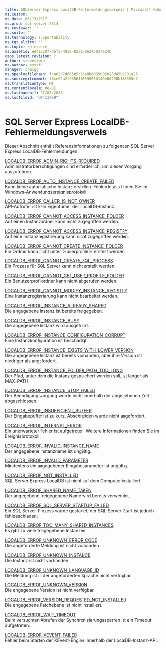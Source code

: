 ```yaml
---
title: SQLServer Express LocalDB-Fehlermeldungsverweis | Microsoft-Dokumentation
ms.custom: ''
ms.date: 06/13/2017
ms.prod: sql-server-2014
ms.reviewer: ''
ms.suite: ''
ms.technology: supportability
ms.tgt_pltfrm: ''
ms.topic: reference
ms.assetid: ee413207-d6f5-4938-82a1-0e245037e246
caps.latest.revision: 7
author: stevestein
ms.author: sstein
manager: craigg
ms.openlocfilehash: fc402c7d66505c68a8b6d35005025d45b1201a25
ms.sourcegitcommit: f8ce92a2f935616339965d140e00298b1f8355d7
ms.translationtype: MT
ms.contentlocale: de-DE
ms.lasthandoff: 07/03/2018
ms.locfileid: "37411769"
---
```

# <a name="sql-server-express-localdb-error-message-reference"></a>SQL Server Express LocalDB-Fehlermeldungsverweis
  Dieser Abschnitt enthält Referenzinformationen zu folgenden SQL Server Express LocalDB-Fehlermeldungen:  
  
 [LOCALDB_ERROR_ADMIN_RIGHTS_REQUIRED](localdb-error-admin-rights-required.md)  
 Administratorberechtigungen sind erforderlich, um diesen Vorgang auszuführen.  
  
 [LOCALDB_ERROR_AUTO_INSTANCE_CREATE_FAILED](localdb-error-auto-instance-create-failed.md)  
 Kann keine automatische Instanz erstellen. Fehlerdetails finden Sie im Windows-Anwendungsereignisprotokoll.  
  
 [LOCALDB_ERROR_CALLER_IS_NOT_OWNER](localdb-error-caller-is-not-owner.md)  
 API-Aufrufer ist kein Eigentümer der LocalDB-Instanz.  
  
 [LOCALDB_ERROR_CANNOT_ACCESS_INSTANCE_FOLDER](localdb-error-cannot-access-instance-folder.md)  
 Auf einen Instanzordner kann nicht zugegriffen werden.  
  
 [LOCALDB_ERROR_CANNOT_ACCESS_INSTANCE_REGISTRY](localdb-error-cannot-access-instance-registry.md)  
 Auf eine Instanzregistrierung kann nicht zugegriffen werden.  
  
 [LOCALDB_ERROR_CANNOT_CREATE_INSTANCE_FOLDER](localdb-error-cannot-create-instance-folder.md)  
 Ein Ordner kann nicht unter %userprofile% erstellt werden.  
  
 [LOCALDB_ERROR_CANNOT_CREATE_SQL_PROCESS](localdb-error-cannot-create-sql-process.md)  
 Ein Prozess für SQL Server kann nicht erstellt werden.  
  
 [LOCALDB_ERROR_CANNOT_GET_USER_PROFILE_FOLDER](localdb-error-cannot-get-user-profile-folder.md)  
 Ein Benutzerprofilordner kann nicht abgerufen werden.  
  
 [LOCALDB_ERROR_CANNOT_MODIFY_INSTANCE_REGISTRY](localdb-error-cannot-modify-instance-registry.md)  
 Eine Instanzregistrierung kann nicht bearbeitet werden.  
  
 [LOCALDB_ERROR_INSTANCE_ALREADY_SHARED](localdb-error-instance-already-shared.md)  
 Die angegebene Instanz ist bereits freigegeben.  
  
 [LOCALDB_ERROR_INSTANCE_BUSY](localdb-error-instance-busy.md)  
 Die angegebene Instanz wird ausgeführt.  
  
 [LOCALDB_ERROR_INSTANCE_CONFIGURATION_CORRUPT](localdb-error-instance-configuration-corrupt.md)  
 Eine Instanzkonfiguration ist beschädigt.  
  
 [LOCALDB_ERROR_INSTANCE_EXISTS_WITH_LOWER_VERSION](localdb-error-instance-exists-with-lower-version.md)  
 Die angegebene Instanz ist bereits vorhanden, aber ihre Version ist niedriger als angefordert.  
  
 [LOCALDB_ERROR_INSTANCE_FOLDER_PATH_TOO_LONG](localdb-error-instance-folder-path-too-long.md)  
 Der Pfad, unter dem die Instanz gespeichert werden soll, ist länger als MAX_PATH.  
  
 [LOCALDB_ERROR_INSTANCE_STOP_FAILED](localdb-error-instance-stop-failed.md)  
 Der Beendigungsvorgang wurde nicht innerhalb der angegebenen Zeit abgeschlossen.  
  
 [LOCALDB_ERROR_INSUFFICIENT_BUFFER](localdb-error-insufficient-buffer.md)  
 Der Eingabepuffer ist zu kurz. Abschneiden wurde nicht angefordert.  
  
 [LOCALDB_ERROR_INTERNAL_ERROR](localdb-error-internal-error.md)  
 Ein unerwarteter Fehler ist aufgetreten. Weitere Informationen finden Sie im Ereignisprotokoll.  
  
 [LOCALDB_ERROR_INVALID_INSTANCE_NAME](localdb-error-invalid-instance-name.md)  
 Der angegebene Instanzname ist ungültig.  
  
 [LOCALDB_ERROR_INVALID_PARAMETER](localdb-error-invalid-parameter.md)  
 Mindestens ein angegebener Eingabeparameter ist ungültig.  
  
 [LOCALDB_ERROR_NOT_INSTALLED](localdb-error-not-installed.md)  
 SQL Server Express LocalDB ist nicht auf dem Computer installiert.  
  
 [LOCALDB_ERROR_SHARED_NAME_TAKEN](localdb-error-shared-name-taken.md)  
 Der angegebene freigegebene Name wird bereits verwendet.  
  
 [LOCALDB_ERROR_SQL_SERVER_STARTUP_FAILED](localdb-error-sql-server-startup-failed.md)  
 Ein SQL Server-Prozess wurde gestartet, der SQL Server-Start ist jedoch fehlgeschlagen.  
  
 [LOCALDB_ERROR_TOO_MANY_SHARED_INSTANCES](localdb-error-too-many-shared-instances.md)  
 Es gibt zu viele freigegebene Instanzen.  
  
 [LOCALDB_ERROR_UNKNOWN_ERROR_CODE](localdb-error-unknown-error-code.md)  
 Die angeforderte Meldung ist nicht vorhanden.  
  
 [LOCALDB_ERROR_UNKNOWN_INSTANCE](localdb-error-unknown-instance.md)  
 Die Instanz ist nicht vorhanden.  
  
 [LOCALDB_ERROR_UNKNOWN_LANGUAGE_ID](localdb-error-unknown-language-id.md)  
 Die Meldung ist in der angeforderten Sprache nicht verfügbar.  
  
 [LOCALDB_ERROR_UNKNOWN_VERSION](localdb-error-unknown-version.md)  
 Die angegebene Version ist nicht verfügbar.  
  
 [LOCALDB_ERROR_VERSION_REQUESTED_NOT_INSTALLED](localdb-error-version-requested-not-installed.md)  
 Die angegebene Patchebene ist nicht installiert.  
  
 [LOCALDB_ERROR_WAIT_TIMEOUT](localdb-error-wait-timeout.md)  
 Beim versuchten Abrufen der Synchronisierungssperren ist ein Timeout aufgetreten.  
  
 [LOCALDB_ERROR_XEVENT_FAILED](localdb-error-xevent-failed.md)  
 Fehler beim Starten der XEvent-Engine innerhalb der LocalDB-Instanz-API.  
  
  
